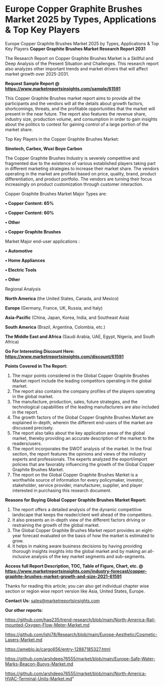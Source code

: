 # Europe Copper Graphite Brushes Market 2025 by Types, Applications & Top Key Players
Europe Copper Graphite Brushes Market 2025 by Types, Applications & Top Key Players
<strong>Copper Graphite Brushes Market Research Report 2031</strong>

The Research Report on Copper Graphite Brushes Market is a Skillful and Deep Analysis of the Present Situation and Challenges. This research report also analyzes other important trends and market drivers that will affect market growth over 2025-2031.

<strong>Request Sample Report @ <a href=https://www.marketreportsinsights.com/sample/61591>https://www.marketreportsinsights.com/sample/61591</a></strong>

This Copper Graphite Brushes market report aims to provide all the participants and the vendors will all the details about growth factors, shortcomings, threats, and the profitable opportunities that the market will present in the near future. The report also features the revenue share, industry size, production volume, and consumption in order to gain insights about the politics to contest for gaining control of a large portion of the market share.

Top Key Players in the Copper Graphite Brushes Market:

<strong>Sinotech, Carbex, Wuxi Boyo Carbon</strong>

The Copper Graphite Brushes Industry is severely competitive and fragmented due to the existence of various established players taking part in different marketing strategies to increase their market share. The vendors operating in the market are profiled based on price, quality, brand, product differentiation, and product portfolio. The vendors are turning their focus increasingly on product customization through customer interaction.

Copper Graphite Brushes Market Major Types are:

<strong>• Copper Content: 65%

• Copper Content: 60%

• Other

• Copper Graphite Brushes</strong>

Market Major end-user applications :

<strong>• Automotive

• Home Appliances

• Electric Tools

• Other</strong>

Regional Analysis

</u><strong><b>North America</b></strong> (the United States, Canada, and Mexico)

<strong><b>Europe </b></strong>(Germany, France, UK, Russia, and Italy)

<strong><b>Asia-Pacific</b></strong> (China, Japan, Korea, India, and Southeast Asia)

<strong><b>South America</b></strong> (Brazil, Argentina, Colombia, etc.)

<strong><b>The Middle East and Africa</b></strong> (Saudi Arabia, UAE, Egypt, Nigeria, and South Africa)

<strong>Go For Interesting Discount Here: <a href=https://www.marketreportsinsights.com/discount/61591>https://www.marketreportsinsights.com/discount/61591</a></strong>

<strong>Points Covered in The Report:</strong>
<ol>
  <li>The major points considered in the Global Copper Graphite Brushes Market report include the leading competitors operating in the global market.</li>
  <li>The report also contains the company profiles of the players operating in the global market.</li>
  <li>The manufacture, production, sales, future strategies, and the technological capabilities of the leading manufacturers are also included in the report.</li>
  <li>The growth factors of the Global Copper Graphite Brushes Market are explained in-depth, wherein the different end-users of the market are discussed precisely.</li>
  <li>The report also talks about the key application areas of the global market, thereby providing an accurate description of the market to the readers/users.</li>
  <li>The report incorporates the SWOT analysis of the market. In the final section, the report features the opinions and views of the industry experts and professionals. The experts analyzed the export/import policies that are favorably influencing the growth of the Global Copper Graphite Brushes Market.</li>
  <li>The report on the Global Copper Graphite Brushes Market is a worthwhile source of information for every policymaker, investor, stakeholder, service provider, manufacturer, supplier, and player interested in purchasing this research document.</li>
</ol>
<strong>Reasons for Buying Global Copper Graphite Brushes Market Report:</strong>

<ol>
  <li>The report offers a detailed analysis of the dynamic competitive landscape that keeps the reader/client well ahead of the competitors.</li>
  <li>It also presents an in-depth view of the different factors driving or restraining the growth of the global market.</li>
  <li>The Global Copper Graphite Brushes Market report provides an eight-year forecast evaluated on the basis of how the market is estimated to grow.</li>
  <li>It helps in making aware business decisions by having providing thorough insights insights into the global market and by making an all-inclusive analysis of the key market segments and sub-segments.</li>
</ol>
<strong>Access full Report Description, TOC, Table of Figure, Chart, etc. @ <a href=https://www.marketreportsinsights.com/industry-forecast/copper-graphite-brushes-market-growth-and-size-2021-61591>https://www.marketreportsinsights.com/industry-forecast/copper-graphite-brushes-market-growth-and-size-2021-61591</a></strong>


Thanks for reading this article; you can also get individual chapter wise section or region wise report version like Asia, United States, Europe.

<strong>Contact Us:</strong>
sales@marketreportsinsights.com

<strong>Our other reports:</strong>

<a href=https://github.com/haq235/trend-research/blob/main/North-America-Rail-mounted-Oxygen-Flow-Meter-Market.md>https://github.com/haq235/trend-research/blob/main/North-America-Rail-mounted-Oxygen-Flow-Meter-Market.md</a>

<a href=https://github.com/Ishi78/Research/blob/main/Europe-Aesthetic/Cosmetic-Lasers-Market.md>https://github.com/Ishi78/Research/blob/main/Europe-Aesthetic/Cosmetic-Lasers-Market.md</a>

<a href=https://ameblo.jp/cargo656/entry-12887185327.html>https://ameblo.jp/cargo656/entry-12887185327.html</a>

<a href=https://github.com/arshdeep76555/market/blob/main/Europe-Safe-Water-Marks-Beacon-Buoys-Market.md>https://github.com/arshdeep76555/market/blob/main/Europe-Safe-Water-Marks-Beacon-Buoys-Market.md</a>

<a href=https://github.com/arshdeep76555/market/blob/main/North-America-HVAC-Terminal-Units-Market.md>https://github.com/arshdeep76555/market/blob/main/North-America-HVAC-Terminal-Units-Market.md</a>"
